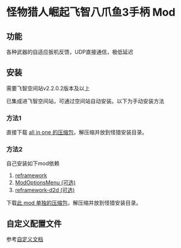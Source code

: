 # 怪物猎人崛起飞智八爪鱼3手柄 Mod

## 功能 

各种武器的自适应扳机反馈，UDP直接通信，极低延迟

## 安装

需要飞智空间站v2.2.0.2版本及以上

已集成进飞智空间站，可通过空间站自动安装。以下为手动安装方法

### 方法1

直接下载 [all in one 的压缩包](https://github.com/flydigi-mods/MHR-Flydigi-Apex3/releases/latest/download/flydigi_apex3_all_in_one.zip)，解压缩并放到怪猎安装目录。

### 方法2

自己安装如下mod依赖

1. [reframework](https://www.nexusmods.com/monsterhunterrise/mods/26)
2. [ModOptionsMenu (可选)](https://www.nexusmods.com/monsterhunterrise/mods/1292)
3. [reframework-d2d (可选)](https://www.nexusmods.com/monsterhunterrise/mods/134)

下载[此 mod 单独的压缩包](https://github.com/flydigi-mods/MHR-Flydigi-Apex3/releases/latest/download/flydigi_apex3.zip)，解压缩并放到怪猎安装目录。

## 自定义配置文件

参考[自定义文档](https://github.com/flydigi-mods/MHR-Flydigi-Apex3/blob/master/docs/Configuration.md)

